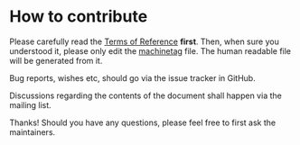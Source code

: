 # How to contribute

Please carefully read the [Terms of Reference](Documentation/ToR.md) **first**.
Then, when sure you understood it, please only edit the [machinetag](working_copy/machinev1) file. The human readable file will be generated from it.

Bug reports, wishes etc, should go via the issue tracker in GitHub.

Discussions regarding the contents of the document shall happen via the mailing list.

Thanks! Should you have any questions, please feel free to first ask the maintainers.
